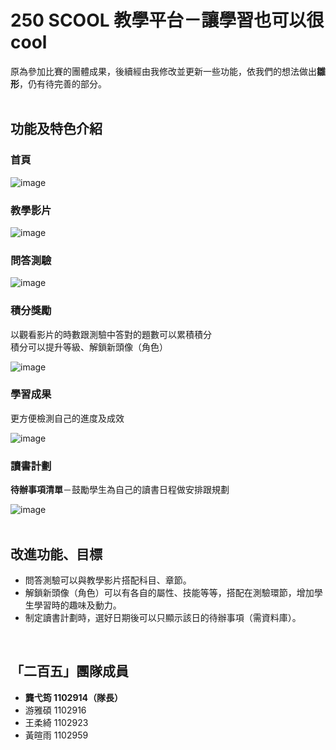 # 250 SCOOL 教學平台－讓學習也可以很cool
原為參加比賽的團體成果，後續經由我修改並更新一些功能，依我們的想法做出**雛形**，仍有待完善的部分。
<br><br>

## 功能及特色介紹
### 首頁
![image](https://github.com/user-attachments/assets/66223ed0-69f9-4c9c-9d52-11b471264300)

### 教學影片
![image](https://github.com/user-attachments/assets/ef03bba5-e4a8-4dae-a750-ce967ffa5c8f)

### 問答測驗
![image](https://github.com/user-attachments/assets/f8f11be4-739b-4aee-b961-100502315396)

### 積分獎勵
以觀看影片的時數跟測驗中答對的題數可以累積積分<br>
積分可以提升等級、解鎖新頭像（角色）

![image](https://github.com/user-attachments/assets/21bf0bce-173a-4d1b-977d-785895939dba)

### 學習成果
更方便檢測自己的進度及成效

![image](https://github.com/user-attachments/assets/96afa50f-eb03-4dd8-a04c-6b2721fa675a)

### 讀書計劃
**待辦事項清單**－鼓勵學生為自己的讀書日程做安排跟規劃

![image](https://github.com/user-attachments/assets/fb427af3-0b76-4401-9d9c-43863b7ab10c)
<br><br>

## 改進功能、目標
* 問答測驗可以與教學影片搭配科目、章節。
* 解鎖新頭像（角色）可以有各自的屬性、技能等等，搭配在測驗環節，增加學生學習時的趣味及動力。
* 制定讀書計劃時，選好日期後可以只顯示該日的待辦事項（需資料庫）。
<br>

## 「二百五」團隊成員
* **龔弋筠 1102914（隊長）**
* 游雅碩 1102916
* 王柔綺 1102923
* 黃暄雨 1102959
